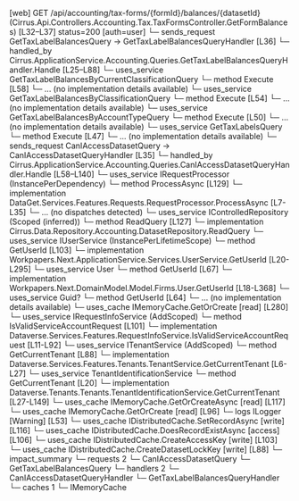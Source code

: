 [web] GET /api/accounting/tax-forms/{formId}/balances/{datasetId}  (Cirrus.Api.Controllers.Accounting.Tax.TaxFormsController.GetFormBalances)  [L32–L37] status=200 [auth=user]
  └─ sends_request GetTaxLabelBalancesQuery -> GetTaxLabelBalancesQueryHandler [L36]
    └─ handled_by Cirrus.ApplicationService.Accounting.Queries.GetTaxLabelBalancesQueryHandler.Handle [L25–L88]
      └─ uses_service GetTaxLabelBalancesByCurrentClassificationQuery
        └─ method Execute [L58]
          └─ ... (no implementation details available)
      └─ uses_service GetTaxLabelBalancesByClassificationQuery
        └─ method Execute [L54]
          └─ ... (no implementation details available)
      └─ uses_service GetTaxLabelBalancesByAccountTypeQuery
        └─ method Execute [L50]
          └─ ... (no implementation details available)
      └─ uses_service GetTaxLabelsQuery
        └─ method Execute [L47]
          └─ ... (no implementation details available)
  └─ sends_request CanIAccessDatasetQuery -> CanIAccessDatasetQueryHandler [L35]
    └─ handled_by Cirrus.ApplicationService.Accounting.Queries.CanIAccessDatasetQueryHandler.Handle [L58–L140]
      └─ uses_service IRequestProcessor (InstancePerDependency)
        └─ method ProcessAsync [L129]
          └─ implementation DataGet.Services.Features.Requests.RequestProcessor.ProcessAsync [L7-L35]
            └─ ... (no dispatches detected)
      └─ uses_service IControlledRepository<Dataset> (Scoped (inferred))
        └─ method ReadQuery [L127]
          └─ implementation Cirrus.Data.Repository.Accounting.DatasetRepository.ReadQuery
      └─ uses_service IUserService (InstancePerLifetimeScope)
        └─ method GetUserId [L103]
          └─ implementation Workpapers.Next.ApplicationService.Services.UserService.GetUserId [L20-L295]
            └─ uses_service User
              └─ method GetUserId [L67]
                └─ implementation Workpapers.Next.DomainModel.Model.Firms.User.GetUserId [L18-L368]
            └─ uses_service Guid?
              └─ method GetUserId [L64]
                └─ ... (no implementation details available)
            └─ uses_cache IMemoryCache.GetOrCreate [read] [L280]
      └─ uses_service IRequestInfoService (AddScoped)
        └─ method IsValidServiceAccountRequest [L101]
          └─ implementation Dataverse.Services.Features.RequestInfoService.IsValidServiceAccountRequest [L11-L92]
      └─ uses_service ITenantService (AddScoped)
        └─ method GetCurrentTenant [L88]
          └─ implementation Dataverse.Services.Features.Tenants.TenantService.GetCurrentTenant [L6-L27]
            └─ uses_service TenantIdentificationService
              └─ method GetCurrentTenant [L20]
                └─ implementation Dataverse.Tenants.Tenants.TenantIdentificationService.GetCurrentTenant [L27-L149]
                  └─ uses_cache IMemoryCache.GetOrCreateAsync [read] [L117]
                  └─ uses_cache IMemoryCache.GetOrCreate [read] [L96]
                  └─ logs ILogger<ITenantIdentificationService> [Warning] [L53]
      └─ uses_cache IDistributedCache.SetRecordAsync [write] [L116]
      └─ uses_cache IDistributedCache.DoesRecordExistAsync [access] [L106]
      └─ uses_cache IDistributedCache.CreateAccessKey [write] [L103]
      └─ uses_cache IDistributedCache.CreateDatasetLockKey [write] [L88]
  └─ impact_summary
    └─ requests 2
      └─ CanIAccessDatasetQuery
      └─ GetTaxLabelBalancesQuery
    └─ handlers 2
      └─ CanIAccessDatasetQueryHandler
      └─ GetTaxLabelBalancesQueryHandler
    └─ caches 1
      └─ IMemoryCache

